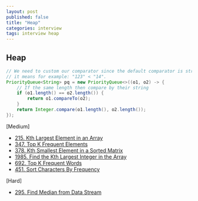 ```yaml
---
layout: post
published: false
title: "Heap"
categories: interview
tags: interview heap
---
```


## Heap

```java
// We need to custom our comparator since the default comparator is string comparator which compares by lexicographically order, 
// it means for example: "123" < "14".
PriorityQueue<String> pq = new PriorityQueue<>((o1, o2) -> {
    // If the same length then compare by their string
    if (o1.length() == o2.length()) {
        return o1.compareTo(o2);
    }
    return Integer.compare(o1.length(), o2.length());
});
```

[Medium]
- [215. Kth Largest Element in an Array](https://leetcode.com/problems/kth-largest-element-in-an-array/)
- [347. Top K Frequent Elements](https://leetcode.com/problems/top-k-frequent-elements/)
- [378. Kth Smallest Element in a Sorted Matrix](https://leetcode.com/problems/kth-smallest-element-in-a-sorted-matrix/)
- [1985. Find the Kth Largest Integer in the Array](https://leetcode.com/problems/find-the-kth-largest-integer-in-the-array/)
- [692. Top K Frequent Words](https://leetcode.com/problems/top-k-frequent-words/)
- [451. Sort Characters By Frequency](https://leetcode.com/problems/sort-characters-by-frequency/)

[Hard]
- [295. Find Median from Data Stream](https://leetcode.com/problems/find-median-from-data-stream/)